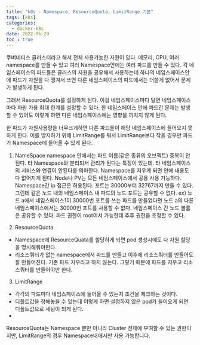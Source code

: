 ```yaml
---
title: "k8s - Namespace, ResourceQuota, LimitRange 기본"
tags: [k8s]
categories:
  - docker-k8s
date: 2022-06-29
toc : true
---
```


쿠버네티스 클러스터라고 해서 전체 사용가능한 자원이 있다. 
메모리, CPU, 여러 namespace를 만들 수 있고 여러 Namespace안에는 여러 파드를 만들 수 있다.
각 네임스페이스의 파드들은 클러스의 자원을 공유해서 사용하는데 
하나의 네임스페이스안에 파드가 자원을 다 땡겨서 쓰면 다른 네임스페이스의 파드에서는 더쓸게 없어서 문제가 발생하게 된다.

그래서 ResourceQuota를 설정하게 된다.
이걸 네임스페이스마다 달면 네임스페이스마다 자원 가용 최대 한계를 설정할 수 있다.
한 네임스페이스 안에 파드간 문제는 발생할 수 있어도 이렇게 하면 다른 네임스페이스에는 영향을 끼치지 않게 된다.

한 파드가 자원사용량을 너무크게하면 다른 파드들이 해당 네임스페이스에 들어오지 못하게 한다.
이를 방지하기 위해 LimitRange를 둬서 LimitRange보다 작을 경우만 파드가 Namespace에 들어올 수 있게 된다.


1. NameSpace 
namespace 안에서는 파드 이름(같은 종류의 오브젝트) 중복이 안된다.
타 Namespace와 분리되서 관리가 된다는 특징이 있는데. 타 네임스페이스의 서비스와 연결이 안된다를 의마한다.
Namespace를 지우게 되면 안에 내용도 다 없어지게 된다.
Node나 PV는 모든 네임스페이스에서 공용 사용 가능하다.
Namespace간 ip 접근은 허용된다.
포트는 30000부터 32767까지 만들 수 있다. 그런데 같은 노드 내의 네임스페이스 내 파드의 노드 포트는 공유할 수 없다.
ex) 노드 a에서 네임스페이스1이 30000번 포트를 쓰는 파드를 만들었다면 노드 a의 다른 네임스페이스에서는 30000번 포트를 사용할 수 없다.
네임스페이스 간 노드 볼륨은 공유할 수 있다. 파드 권한이 root여서 가능한데 추후 권한을 조정할 수 있다.


2. ResourceQuota
- Namespace에 ResourceQuata를 할당하게 되면 pod 생성시에도 다 자원 할당을 명시해줘야한다.
- 리소스쿼터가 없는 namespace에서 파드를 만들고 이후에 리소스쿼터를 만들어도 잘 만들어진다.
 기존 파드 지우라고 하지 않는다. 그렇기 때문에 파드를 지우고 리소스쿼터를 만들어야만 한다.


3. LimitRange
- 각각의 파드마다 네임스페이스에 들어올 수 있는지 조건을 체크하는 것이다.
- 디폴트값을 정해놓을 수 있는데 이렇게 하면 설정하지 않은 pod가 들어오게 되면 디폴트값으로 세팅이 되게 된다.
- 

ResourceQuota는 Namespace 뿐만 아니라 Cluster 전체에 부여할 수 있는 권한이지만, LimitRange의 경우 Namespace내에서만 사용 가능합니다.

